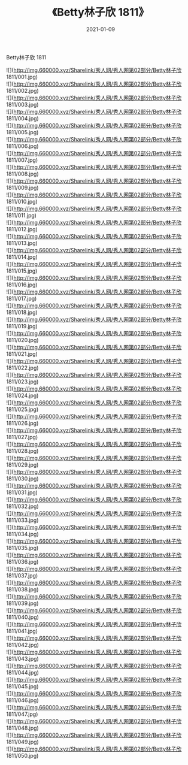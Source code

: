 ﻿---
layout: post
title:  《Betty林子欣 1811》
date:   2021-01-09
img: http://img.660000.xyz/Sharelink/秀人网/秀人网第02部分/Betty林子欣 1811/000.jpg
categories: [美女, 清纯, 唯美]
---

Betty林子欣 1811

  ![](http://img.660000.xyz/Sharelink/秀人网/秀人网第02部分/Betty林子欣 1811/001.jpg) <br> ![](http://img.660000.xyz/Sharelink/秀人网/秀人网第02部分/Betty林子欣 1811/002.jpg) <br> ![](http://img.660000.xyz/Sharelink/秀人网/秀人网第02部分/Betty林子欣 1811/003.jpg) <br> ![](http://img.660000.xyz/Sharelink/秀人网/秀人网第02部分/Betty林子欣 1811/004.jpg) <br> ![](http://img.660000.xyz/Sharelink/秀人网/秀人网第02部分/Betty林子欣 1811/005.jpg) <br> ![](http://img.660000.xyz/Sharelink/秀人网/秀人网第02部分/Betty林子欣 1811/006.jpg) <br> ![](http://img.660000.xyz/Sharelink/秀人网/秀人网第02部分/Betty林子欣 1811/007.jpg) <br> ![](http://img.660000.xyz/Sharelink/秀人网/秀人网第02部分/Betty林子欣 1811/008.jpg) <br> ![](http://img.660000.xyz/Sharelink/秀人网/秀人网第02部分/Betty林子欣 1811/009.jpg) <br> ![](http://img.660000.xyz/Sharelink/秀人网/秀人网第02部分/Betty林子欣 1811/010.jpg) <br> ![](http://img.660000.xyz/Sharelink/秀人网/秀人网第02部分/Betty林子欣 1811/011.jpg) <br> ![](http://img.660000.xyz/Sharelink/秀人网/秀人网第02部分/Betty林子欣 1811/012.jpg) <br> ![](http://img.660000.xyz/Sharelink/秀人网/秀人网第02部分/Betty林子欣 1811/013.jpg) <br> ![](http://img.660000.xyz/Sharelink/秀人网/秀人网第02部分/Betty林子欣 1811/014.jpg) <br> ![](http://img.660000.xyz/Sharelink/秀人网/秀人网第02部分/Betty林子欣 1811/015.jpg) <br> ![](http://img.660000.xyz/Sharelink/秀人网/秀人网第02部分/Betty林子欣 1811/016.jpg) <br> ![](http://img.660000.xyz/Sharelink/秀人网/秀人网第02部分/Betty林子欣 1811/017.jpg) <br> ![](http://img.660000.xyz/Sharelink/秀人网/秀人网第02部分/Betty林子欣 1811/018.jpg) <br> ![](http://img.660000.xyz/Sharelink/秀人网/秀人网第02部分/Betty林子欣 1811/019.jpg) <br> ![](http://img.660000.xyz/Sharelink/秀人网/秀人网第02部分/Betty林子欣 1811/020.jpg) <br> ![](http://img.660000.xyz/Sharelink/秀人网/秀人网第02部分/Betty林子欣 1811/021.jpg) <br> ![](http://img.660000.xyz/Sharelink/秀人网/秀人网第02部分/Betty林子欣 1811/022.jpg) <br> ![](http://img.660000.xyz/Sharelink/秀人网/秀人网第02部分/Betty林子欣 1811/023.jpg) <br> ![](http://img.660000.xyz/Sharelink/秀人网/秀人网第02部分/Betty林子欣 1811/024.jpg) <br> ![](http://img.660000.xyz/Sharelink/秀人网/秀人网第02部分/Betty林子欣 1811/025.jpg) <br> ![](http://img.660000.xyz/Sharelink/秀人网/秀人网第02部分/Betty林子欣 1811/026.jpg) <br> ![](http://img.660000.xyz/Sharelink/秀人网/秀人网第02部分/Betty林子欣 1811/027.jpg) <br> ![](http://img.660000.xyz/Sharelink/秀人网/秀人网第02部分/Betty林子欣 1811/028.jpg) <br> ![](http://img.660000.xyz/Sharelink/秀人网/秀人网第02部分/Betty林子欣 1811/029.jpg) <br> ![](http://img.660000.xyz/Sharelink/秀人网/秀人网第02部分/Betty林子欣 1811/030.jpg) <br> ![](http://img.660000.xyz/Sharelink/秀人网/秀人网第02部分/Betty林子欣 1811/031.jpg) <br> ![](http://img.660000.xyz/Sharelink/秀人网/秀人网第02部分/Betty林子欣 1811/032.jpg) <br> ![](http://img.660000.xyz/Sharelink/秀人网/秀人网第02部分/Betty林子欣 1811/033.jpg) <br> ![](http://img.660000.xyz/Sharelink/秀人网/秀人网第02部分/Betty林子欣 1811/034.jpg) <br> ![](http://img.660000.xyz/Sharelink/秀人网/秀人网第02部分/Betty林子欣 1811/035.jpg) <br> ![](http://img.660000.xyz/Sharelink/秀人网/秀人网第02部分/Betty林子欣 1811/036.jpg) <br> ![](http://img.660000.xyz/Sharelink/秀人网/秀人网第02部分/Betty林子欣 1811/037.jpg) <br> ![](http://img.660000.xyz/Sharelink/秀人网/秀人网第02部分/Betty林子欣 1811/038.jpg) <br> ![](http://img.660000.xyz/Sharelink/秀人网/秀人网第02部分/Betty林子欣 1811/039.jpg) <br> ![](http://img.660000.xyz/Sharelink/秀人网/秀人网第02部分/Betty林子欣 1811/040.jpg) <br> ![](http://img.660000.xyz/Sharelink/秀人网/秀人网第02部分/Betty林子欣 1811/041.jpg) <br> ![](http://img.660000.xyz/Sharelink/秀人网/秀人网第02部分/Betty林子欣 1811/042.jpg) <br> ![](http://img.660000.xyz/Sharelink/秀人网/秀人网第02部分/Betty林子欣 1811/043.jpg) <br> ![](http://img.660000.xyz/Sharelink/秀人网/秀人网第02部分/Betty林子欣 1811/044.jpg) <br> ![](http://img.660000.xyz/Sharelink/秀人网/秀人网第02部分/Betty林子欣 1811/045.jpg) <br> ![](http://img.660000.xyz/Sharelink/秀人网/秀人网第02部分/Betty林子欣 1811/046.jpg) <br> ![](http://img.660000.xyz/Sharelink/秀人网/秀人网第02部分/Betty林子欣 1811/047.jpg) <br> ![](http://img.660000.xyz/Sharelink/秀人网/秀人网第02部分/Betty林子欣 1811/048.jpg) <br> ![](http://img.660000.xyz/Sharelink/秀人网/秀人网第02部分/Betty林子欣 1811/049.jpg) <br> ![](http://img.660000.xyz/Sharelink/秀人网/秀人网第02部分/Betty林子欣 1811/050.jpg) <br>